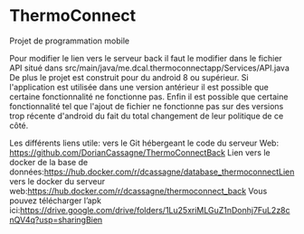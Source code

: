 # ThermoConnect
Projet de programmation mobile

Pour modifier le lien vers le serveur back il faut le modifier dans le fichier API situé dans src/main/java/me.dcal.thermoconnectapp/Services/API.java
De plus le projet est construit pour du android 8 ou supérieur. Si l'application est utilisée dans une version antérieur il est possible que certaine fonctionnalité ne fonctionne pas. 
Enfin il est possible que certaine fonctionnalité tel que l'ajout de fichier ne fonctionne pas sur des versions trop récente d'android du fait du total changement de leur politique de ce côté.  

Les différents liens utile:
vers le Git hébergeant le code du serveur Web: https://github.com/DorianCassagne/ThermoConnectBack
Lien vers le docker de la base de données:https://hub.docker.com/r/dcassagne/database_thermoconnectLien 
vers le docker du serveur web:https://hub.docker.com/r/dcassagne/thermoconnect_back
Vous pouvez télécharger l’apk ici:https://drive.google.com/drive/folders/1Lu25xriMLGuZ1nDonhj7FuL2z8cnQV4q?usp=sharingBien 
